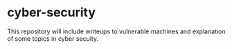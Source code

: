 # cyber-security

This repository will include writeups to vulnerable machines and explanation of some topics in cyber secuity.
